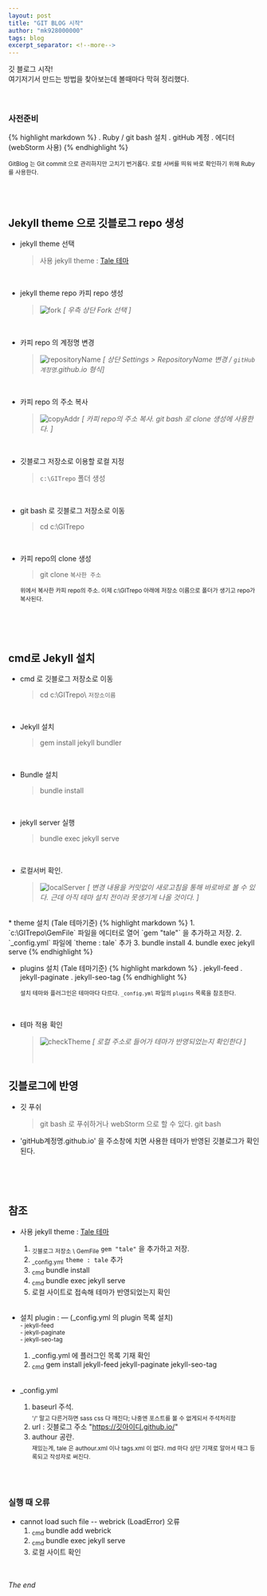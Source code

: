 ```yaml
---
layout: post
title: "GIT BLOG 시작"
author: "mk928000000"
tags: blog
excerpt_separator: <!--more-->
---
```


깃 블로그 시작! 
<br>
여기저기서 만드는 방법을 찾아보는데 볼때마다 막혀 정리했다. <!--more-->
<br><br><br>

### 사전준비
{% highlight markdown %}
 . Ruby / git bash 설치 
 . gitHub 계정 
 . 에디터 (webStorm 사용)
{% endhighlight %}

<sub>GitBlog 는 Git commit 으로 관리하지만 고치기 번거롭다. 로컬 서버를 띄워 바로 확인하기 위해 Ruby를 사용한다.</sub>

<br><br>

## Jekyll theme 으로 깃블로그 repo 생성
   * jekyll theme 선택 
     > 사용 jekyll theme : [Tale 테마](https://jamstackthemes.dev/demo/theme/jekyll-tale-theme/)
     
<br>

   * jekyll theme repo 카피 repo 생성
     > ![fork](/assets/img/fork.PNG "fork 선택")
     > _[ 우측 상단 Fork 선택 ]_
     
<br>

   * 카피 repo 의 계정명 변경
     > ![repositoryName](/assets/img/repositoryName.PNG "repoName 변경")
     >_[ 상단 Settings > RepositoryName 변경 / `gitHub계정명`.github.io 형식]_

<br>

   * 카피 repo 의 주소 복사
     > ![copyAddr](/assets/img/copyAddr.PNG "repo 주소 복사")
     > _[ 카피 repo의 주소 복사. git bash 로 clone 생성에 사용한다. ]_

<br>

   * 깃블로그 저장소로 이용할 로컬 지정
     > `c:\GITrepo` 폴더 생성
     
<br>

   * git bash 로 깃블로그 저장소로 이동 
     > cd c:\GITrepo
           
<br>

   * 카피 repo의 clone 생성 
     > git clone `복사한 주소`
   
     <sub>위에서 복사한 카피 repo의 주소. 이제 c:\GITrepo 아래에 저장소 이름으로 폴더가 생기고 repo가 복사된다. </sub>

<br><br><br>   
## cmd로 Jekyll 설치
   * cmd 로 깃블로그 저장소로 이동
     > cd c:\GITrepo\ `저장소이름`
         
<br>

   * Jekyll 설치     
     > gem install jekyll bundler

<br>

   * Bundle 설치 
     > bundle install
    
<br>

   * jekyll server 실행 
     > bundle exec jekyll serve
     
<br>

   * 로컬서버 확인. 
     > ![localServer](/assets/img/localServer.PNG "로컬서버 체크")
     > _[ 변경 내용을 커밋없이 새로고침을 통해 바로바로 볼 수 있다. 근데 아직 테마 설치 전이라 못생기게 나올 것이다. ]_
    
<br>   
   * theme 설치 (Tale 테마기준)
     {% highlight markdown %}
          1. `c:\GITrepo\GemFile` 파일을 에디터로 열어 `gem "tale"` 을 추가하고 저장.
          2. `_config.yml` 파일에 `theme : tale` 추가
          3. bundle install
          4. bundle exec jekyll serve          
     {% endhighlight %}

<br>

   * plugins 설치 (Tale 테마기준)
     {% highlight markdown %}
         . jekyll-feed
         . jekyll-paginate
         . jekyll-seo-tag
     {% endhighlight %}

     <sub> 설치 테마와 플러그인은 테마마다 다르다. `_config.yml` 파일의 `plugins` 목록을 참조한다.</sub>

<br>

   * 테마 적용 확인
     > ![checkTheme](/assets/img/checkTheme.PNG "theme 반영 혹인")
     > _[ 로컬 주소로 들어가 테마가 반영되었는지 확인한다 ]_
<br><br><br>

## 깃블로그에 반영
<sub></sub>
   * 깃 푸쉬
     > git bash 로 푸쉬하거나 webStorm 으로 할 수 있다.
     > git bash 
   * 'gitHub계정명.github.io' 을 주소창에 치면 사용한 테마가 반영된 깃블로그가 확인된다.

<br><br><br>   
## 참조
   * 사용 jekyll theme : [Tale 테마](https://jamstackthemes.dev/demo/theme/jekyll-tale-theme/) 
     1. <sub>깃블로그 저장소 \ GemFile</sub> `gem "tale"` 을 추가하고 저장.
     2. <sub>_config.yml</sub> `theme : tale` 추가
     3. <sub>cmd</sub> bundle install
     4. <sub>cmd</sub> bundle exec jekyll serve 
     5. 로컬 사이트로 접속해 테마가 반영되었는지 확인
     <br><br>
     
   * 설치 plugin : &mdash; (_config.yml 의 plugin 목록 설치)<br>
     <sub>- jekyll-feed</sub><br>
     <sub>- jekyll-paginate</sub><br>
     <sub>- jekyll-seo-tag</sub>   
     1. _config.yml 에 플러그인 목록 기재 확인
     2. <sub>cmd</sub> gem install jekyll-feed jekyll-paginate jekyll-seo-tag<br><br>
   

   * _config.yml
       1. baseurl 주석. <br><sub>'/' 말고 다른거하면 sass css 다 깨진다; 나중엔 포스트를 볼 수 없게되서 주석처리함</sub>
       2. url : 깃블로그 주소  "https://깃아이디.github.io/"
       3. authour 공란. <br><sub>재밌는게, tale 은 authour.xml 이나  tags.xml 이 없다. md 마다 상단 기재로 알아서 태그 등록되고 작성자로 써진다.</sub>

<br><br>
### 실행 때 오류

   * cannot load such file -- webrick (LoadError) 오류<br>
       1. <sub>cmd</sub> bundle add webrick
       2. <sub>cmd</sub> bundle exec jekyll serve 
       3. 로컬 사이트 확인


<br><br>
_The end_




